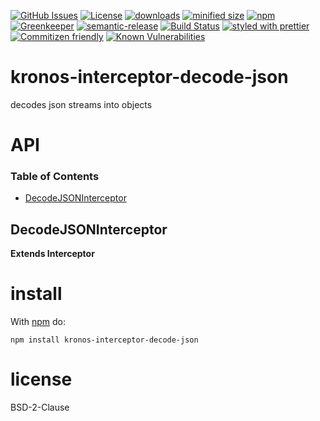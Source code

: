 [![GitHub Issues](https://img.shields.io/github/issues/Kronos-Integration/interceptor-decode-json.svg?style=flat-square)](https://github.com/Kronos-Integration/interceptor-decode-json/issues)
[![License](https://img.shields.io/badge/License-BSD%203--Clause-blue.svg)](https://opensource.org/licenses/BSD-3-Clause)
[![downloads](http://img.shields.io/npm/dm/@kronos-integration/interceptor-decode-json.svg?style=flat-square)](https://npmjs.org/package/@kronos-integration/interceptor-decode-json)
[![minified size](https://badgen.net/bundlephobia/min/@kronos-integration/interceptor-decode-json)](https://bundlephobia.com/result?p=@kronos-integration/interceptor-decode-json)
[![npm](https://img.shields.io/npm/v/@kronos-integration/interceptor-decode-json.svg)](https://www.npmjs.com/package/@kronos-integration/interceptor-decode-json)
[![Greenkeeper](https://badges.greenkeeper.io/Kronos-Integration/interceptor-decode-json.svg)](https://greenkeeper.io/)
[![semantic-release](https://img.shields.io/badge/%20%20%F0%9F%93%A6%F0%9F%9A%80-semantic--release-e10079.svg)](https://github.com/Kronos-Integration/interceptor-decode-json)
[![Build Status](https://secure.travis-ci.org/Kronos-Integration/interceptor-decode-json.png)](http://travis-ci.org/Kronos-Integration/interceptor-decode-json)
[![styled with prettier](https://img.shields.io/badge/styled_with-prettier-ff69b4.svg)](https://github.com/prettier/prettier)
[![Commitizen friendly](https://img.shields.io/badge/commitizen-friendly-brightgreen.svg)](http://commitizen.github.io/cz-cli/)
[![Known Vulnerabilities](https://snyk.io/test/github/Kronos-Integration/interceptor-decode-json/badge.svg)](https://snyk.io/test/github/Kronos-Integration/interceptor-decode-json)

# kronos-interceptor-decode-json

decodes json streams into objects

# API

<!-- Generated by documentation.js. Update this documentation by updating the source code. -->

### Table of Contents

-   [DecodeJSONInterceptor](#decodejsoninterceptor)

## DecodeJSONInterceptor

**Extends Interceptor**

# install

With [npm](http://npmjs.org) do:

```shell
npm install kronos-interceptor-decode-json
```

# license

BSD-2-Clause
